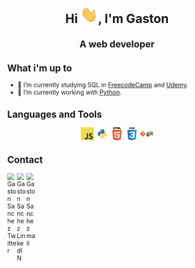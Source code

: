 <h1 align="center">Hi <img src="https://raw.githubusercontent.com/ABSphreak/ABSphreak/master/gifs/Hi.gif" width="40px" />, I'm Gaston</h1>

<h2 align="center">A web developer</h2>

## What i'm up to

- 🔭 I’m currently studying SQL in [FreecodeCamp](https://www.freecodecamp.org/news/sql-and-databases-full-course/) and [Udemy](https://www.udemy.com/).
- 🌱 I’m currently working with [Python](https://reactjs.org).

## Languages and Tools

<div align="center">
<code><img height="30" src="https://raw.githubusercontent.com/github/explore/80688e429a7d4ef2fca1e82350fe8e3517d3494d/topics/javascript/javascript.png"></code>
<code><img height="30" src="https://raw.githubusercontent.com/github/explore/80688e429a7d4ef2fca1e82350fe8e3517d3494d/topics/python/python.png"></code>
<code><img height="30" src="https://raw.githubusercontent.com/github/explore/80688e429a7d4ef2fca1e82350fe8e3517d3494d/topics/html/html.png"></code>
<code><img height="30" src="https://raw.githubusercontent.com/github/explore/80688e429a7d4ef2fca1e82350fe8e3517d3494d/topics/css/css.png"></code>
<code><img height="30" src="https://raw.githubusercontent.com/github/explore/80688e429a7d4ef2fca1e82350fe8e3517d3494d/topics/git/git.png"></code>
</div>


## Contact
<a href="https://twitter.com/Gaston48657927" >
<img align="left" alt="Gaston Sanchez Twitter" width="22px" src="https://icongr.am/fontawesome/twitter.svg?size=128&color=70c8ff" />  
</a>
<a href="https://www.linkedin.com/in/gastonsanchez273b1412b/">
<img  align="left" alt="Gaston Sanchez LinkedIN" width="22px" src="https://icongr.am/fontawesome/linkedin.svg?size=128&color=70c8ff" />  
</a>
<a href="mailto:sanchez-17@outlook.com">   
<img align="left" alt="Gaston Sanchez mail" width="22px" src="https://icongr.am/fontawesome/envelope-o.svg?size=128&color=70c8ff" />
</a>
<br />
